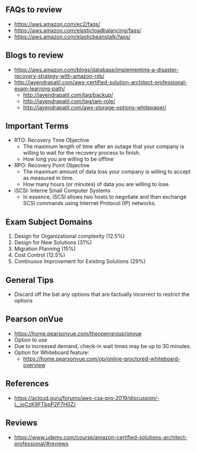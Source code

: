 ## FAQs to review
- https://aws.amazon.com/ec2/faqs/
- https://aws.amazon.com/elasticloadbalancing/faqs/
- https://aws.amazon.com/elasticbeanstalk/faqs/

## Blogs to review
- https://aws.amazon.com/blogs/database/implementing-a-disaster-recovery-strategy-with-amazon-rds/
- http://jayendrapatil.com/aws-certified-solution-architect-professional-exam-learning-path/
    - http://jayendrapatil.com/tag/backup/
    - http://jayendrapatil.com/tag/iam-role/
    - http://jayendrapatil.com/aws-storage-options-whitepaper/

## Important Terms
- RTO:  Recovery Time Objective
    - The maximum length of time after an outage that your company is willing to wait for the recovery process to finish.
    - How long you are willing to be offline
- RPO:  Recovery Point Objective
    - The maximum amount of data loss your company is willing to accept as measured in time.
    - How many hours (or minutes) of data you are willing to lose.
- iSCSI:  Interne Small Computer Systems
    - In essence, iSCSI allows two hosts to negotiate and then exchange SCSI commands using Internet Protocol (IP) networks.

## Exam Subject Domains
1. Design for Organizational complexity (12.5%)
2. Design for New Solutions (31%)
3. Migration Planning (15%)
4. Cost Control (12.5%)
5. Continuous Improvement for Existing Solutions (29%)

## General Tips
- Discard off the bat any options that are factually incorrect to restrict the options

## Pearson onVue
- https://home.pearsonvue.com/theopengroup/onvue
- Option to use 
- Due to increased demand, check-in wait times may be up to 30 minutes.
- Option for Whiteboard feature:
    - https://home.pearsonvue.com/op/online-proctored-whiteboard-overview

## References
- https://acloud.guru/forums/aws-csa-pro-2019/discussion/-L_joCzK9FTbpP2P7H0Z/

## Reviews
- https://www.udemy.com/course/amazon-certified-solutions-architect-professional/#reviews